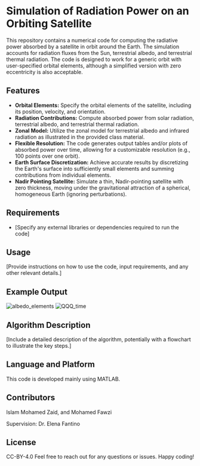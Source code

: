 # Simulation of Radiation Power on an Orbiting Satellite 

This repository contains a numerical code for computing the radiative power absorbed by a satellite in orbit around the Earth. The simulation accounts for radiation fluxes from the Sun, terrestrial albedo, and terrestrial thermal radiation. The code is designed to work for a generic orbit with user-specified orbital elements, although a simplified version with zero eccentricity is also acceptable.

## Features
- **Orbital Elements:** Specify the orbital elements of the satellite, including its position, velocity, and orientation.
- **Radiation Contributions:** Compute absorbed power from solar radiation, terrestrial albedo, and terrestrial thermal radiation.
- **Zonal Model:** Utilize the zonal model for terrestrial albedo and infrared radiation as illustrated in the provided class material.
- **Flexible Resolution:** The code generates output tables and/or plots of absorbed power over time, allowing for a customizable resolution (e.g., 100 points over one orbit).
- **Earth Surface Discretization:** Achieve accurate results by discretizing the Earth's surface into sufficiently small elements and summing contributions from individual elements.
- **Nadir Pointing Satellite:** Simulate a thin, Nadir-pointing satellite with zero thickness, moving under the gravitational attraction of a spherical, homogeneous Earth (ignoring perturbations).

## Requirements
- [Specify any external libraries or dependencies required to run the code]

## Usage
[Provide instructions on how to use the code, input requirements, and any other relevant details.]

## Example Output
![albedo_elements](https://github.com/IslamZaid/SS_HW3/assets/114555306/80907101-8609-480d-a132-e6fa0a075560) 
![QQQ_time](https://github.com/IslamZaid/SS_HW3/assets/114555306/b7d9d381-5950-4ccc-8e11-3574cb4abb2c)

## Algorithm Description
[Include a detailed description of the algorithm, potentially with a flowchart to illustrate the key steps.]

## Language and Platform
This code is developed mainly using MATLAB. 
## Contributors
Islam Mohamed Zaid, and Mohamed Fawzi

Supervision: Dr. Elena Fantino
## License
CC-BY-4.0
Feel free to reach out for any questions or issues. Happy coding!
